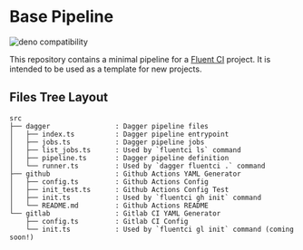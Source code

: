 # Base Pipeline

![deno compatibility](https://shield.deno.dev/deno/^1.34)

This repository contains a minimal pipeline for a [Fluent CI](https://fluentci.io) project. It is intended to be used as a template for new projects.

## Files Tree Layout

```
src
├── dagger                : Dagger pipeline files
│   ├── index.ts          : Dagger pipeline entrypoint
│   ├── jobs.ts           : Dagger pipeline jobs
│   ├── list_jobs.ts      : Used by `fluentci ls` command
│   ├── pipeline.ts       : Dagger pipeline definition
│   └── runner.ts         : Used by `dagger fluentci .` command
├── github                : Github Actions YAML Generator
│   ├── config.ts         : Github Actions Config
│   ├── init_test.ts      : Github Actions Config Test
│   ├── init.ts           : Used by `fluentci gh init` command
│   └── README.md         : Github Actions README
└── gitlab                : Gitlab CI YAML Generator
    ├── config.ts         : Gitlab CI Config
    └── init.ts           : Used by `fluentci gl init` command (coming soon!)
```